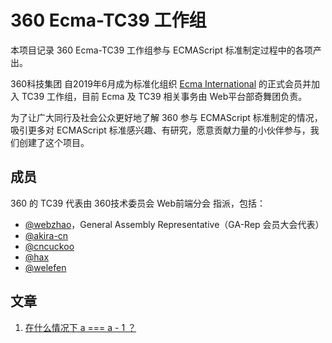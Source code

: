 # 360 Ecma-TC39 工作组

本项目记录 360 Ecma-TC39 工作组参与 ECMAScript 标准制定过程中的各项产出。

360科技集团 自2019年6月成为标准化组织 [Ecma International](https://en.wikipedia.org/wiki/Ecma_International) 的正式会员并加入 TC39 工作组，目前  Ecma 及 TC39 相关事务由 Web平台部奇舞团负责。

为了让广大同行及社会公众更好地了解 360 参与 ECMAScript 标准制定的情况，吸引更多对 ECMAScript 标准感兴趣、有研究，愿意贡献力量的小伙伴参与，我们创建了这个项目。



## 成员

360 的 TC39 代表由 360技术委员会 Web前端分会 指派，包括：

-   [@webzhao](https://github.com/webzhao)，General Assembly Representative（GA-Rep 会员大会代表）
-   [@akira-cn](https://github.com/akira-cn)
-   [@cncuckoo](https://github.com/cncuckoo)
-   [@hax](https://github.com/hax)
-   [@welefen](https://github.com/welefen)

<!--## 前成员-->

<!--## 贡献-->

## 文章

1. [在什么情况下 a === a - 1 ？](/articles/在什么情况下a===a-1？.md)
